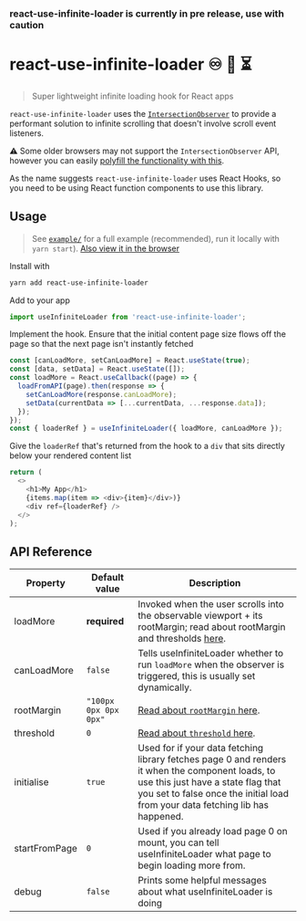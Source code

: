 ### react-use-infinite-loader is currently in pre release, use with caution

# react-use-infinite-loader :infinity: :page_with_curl: :hourglass_flowing_sand:

> Super lightweight infinite loading hook for React apps

`react-use-infinite-loader` uses the [`IntersectionObserver`](https://developer.mozilla.org/en-US/docs/Web/API/Intersection_Observer_API) to provide a performant solution to infinite scrolling that doesn't involve scroll event listeners.

:warning: Some older browsers may not support the `IntersectionObserver` API, however you can easily [polyfill the functionality with this](https://github.com/w3c/IntersectionObserver/tree/master/polyfill).

As the name suggests `react-use-infinite-loader` uses React Hooks, so you need to be using React function components to use this library.

## Usage
> See [`example/`](example/Example.jsx) for a full example (recommended), run it locally with `yarn start`). [Also view it in the browser](https://react-use-infinite-loader.netlify.app)

Install with
```bash
yarn add react-use-infinite-loader
```
Add to your app
```javascript
import useInfiniteLoader from 'react-use-infinite-loader';
```
Implement the hook. Ensure that the initial content page size flows off the page so that the next page isn't instantly fetched
```javascript
const [canLoadMore, setCanLoadMore] = React.useState(true);
const [data, setData] = React.useState([]);
const loadMore = React.useCallback((page) => {
  loadFromAPI(page).then(response => {
    setCanLoadMore(response.canLoadMore);
    setData(currentData => [...currentData, ...response.data]);
  });
});
const { loaderRef } = useInfiniteLoader({ loadMore, canLoadMore });
```
Give the `loaderRef` that's returned from the hook to a `div` that sits directly below your rendered content list
```javascript
return (
  <>
    <h1>My App</h1>
    {items.map(item => <div>{item}</div>)}
    <div ref={loaderRef} />
  </>
);
```

## API Reference

| Property     | Default value     | Description                                                                                              |
|-------------------|-------------------|----------------------------------------------------------------------------------------------------------|
| loadMore | **required** | Invoked when the user scrolls into the observable viewport + its rootMargin; read about rootMargin and thresholds [here](https://developer.mozilla.org/en-US/docs/Web/API/Intersection_Observer_API#Intersection_observer_options). |
| canLoadMore | `false` | Tells useInfiniteLoader whether to run `loadMore` when the observer is triggered, this is usually set dynamically. |
| rootMargin        | `"100px 0px 0px 0px"`     | [Read about `rootMargin` here](https://developer.mozilla.org/en-US/docs/Web/API/Intersection_Observer_API#Intersection_observer_options). |
| threshold         | `0`           | [Read about `threshold` here](https://developer.mozilla.org/en-US/docs/Web/API/Intersection_Observer_API#Intersection_observer_options). |
| initialise  | `true` | Used for if your data fetching library fetches page 0 and renders it when the component loads, to use this just have a state flag that you set to false once the initial load from your data fetching lib has happened.                                |
| startFromPage | `0` | Used if you already load page 0 on mount, you can tell useInfiniteLoader what page to begin loading more from. |
| debug | `false` | Prints some helpful messages about what useInfiniteLoader is doing |
